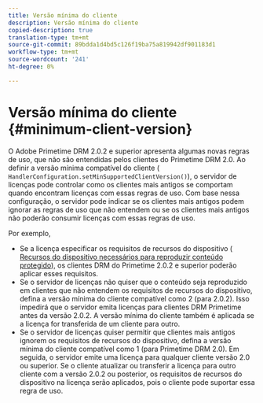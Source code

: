 ```yaml
---
title: Versão mínima do cliente
description: Versão mínima do cliente
copied-description: true
translation-type: tm+mt
source-git-commit: 89bdda1d4bd5c126f19ba75a819942df901183d1
workflow-type: tm+mt
source-wordcount: '241'
ht-degree: 0%

---
```



# Versão mínima do cliente {#minimum-client-version}

O Adobe Primetime DRM 2.0.2 e superior apresenta algumas novas regras de uso, que não são entendidas pelos clientes do Primetime DRM 2.0. Ao definir a versão mínima compatível do cliente ( `HandlerConfiguration.setMinSupportedClientVersion()`), o servidor de licenças pode controlar como os clientes mais antigos se comportam quando encontram licenças com essas regras de uso. Com base nessa configuração, o servidor pode indicar se os clientes mais antigos podem ignorar as regras de uso que não entendem ou se os clientes mais antigos não poderão consumir licenças com essas regras de uso.

Por exemplo,

* Se a licença especificar os requisitos de recursos do dispositivo ( [Recursos do dispositivo necessários para reproduzir conteúdo protegido](../../../protecting-content/introduction/usage-rules/runtime-application-restrictions/device-capabilities.md)), os clientes DRM do Primetime 2.0.2 e superior poderão aplicar esses requisitos.
* Se o servidor de licenças não quiser que o conteúdo seja reproduzido em clientes que não entendem os requisitos de recursos do dispositivo, defina a versão mínima do cliente compatível como 2 (para 2.0.2). Isso impedirá que o servidor emita licenças para clientes DRM Primetime antes da versão 2.0.2. A versão mínima do cliente também é aplicada se a licença for transferida de um cliente para outro.
* Se o servidor de licenças quiser permitir que clientes mais antigos ignorem os requisitos de recursos do dispositivo, defina a versão mínima do cliente compatível como 1 (para Primetime DRM 2.0). Em seguida, o servidor emite uma licença para qualquer cliente versão 2.0 ou superior. Se o cliente atualizar ou transferir a licença para outro cliente com a versão 2.0.2 ou posterior, os requisitos de recursos do dispositivo na licença serão aplicados, pois o cliente pode suportar essa regra de uso.

